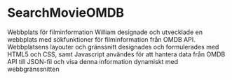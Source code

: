 # SearchMovieOMDB

Webbplats för filminformation
William designade och utvecklade en webbplats med sökfunktioner för filminformation från 
OMDB API. Webbplatsens layouter och gränssnitt designades och formulerades med HTML5 och 
CSS, samt Javascript användes för att hantera data från OMDB API till JSON-fil och visa denna 
information dynamiskt med webbgränssnitten

